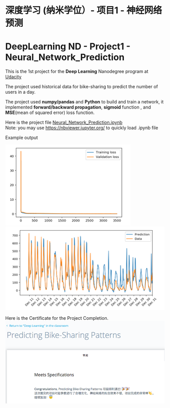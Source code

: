 # 深度学习 (纳米学位）- 项目1 - 神经网络预测 
# DeepLearning ND - Project1 - Neural_Network_Prediction

[//]: # (Image References)
[image1.1]: ./example1.png
[image1.2]: ./example2.png
[image2]: ./Pass.png

This is the 1st project for the **Deep Learning** Nanodegree program at [Udacity](https://cn.udacity.com/course/deep-learning-nanodegree--nd101-cn-advanced)

The project used historical data for bike-sharing to predict the number of users in a day. 

The project used **numpy/pandas** and **Python** to build and train a network, it implemented **forward/backward propagation**, **sigmoid** function , and **MSE**(mean of squared error) loss function.

Here is the project file [Neural_Network_Prediction.ipynb](Neural_Network_Prediction.ipynb)   
Note:  you may use https://nbviewer.jupyter.org/ to quickly load .ipynb file

Example output 

![alt text][image1.1]
![alt text][image1.2]

Here is the Certificate for the Project Completion.
![alt text][image2]
